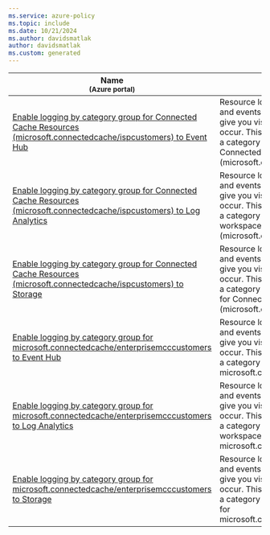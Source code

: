 ```yaml
---
ms.service: azure-policy
ms.topic: include
ms.date: 10/21/2024
ms.author: davidsmatlak
author: davidsmatlak
ms.custom: generated
---
```


|Name<br /><sub>(Azure portal)</sub> |Description |Effect(s) |Version<br /><sub>(GitHub)</sub> |
|---|---|---|---|
|[Enable logging by category group for Connected Cache Resources (microsoft.connectedcache/ispcustomers) to Event Hub](https://portal.azure.com/#blade/Microsoft_Azure_Policy/PolicyDetailBlade/definitionId/%2Fproviders%2FMicrosoft.Authorization%2FpolicyDefinitions%2F2d8b0f41-9850-4bac-b63b-96a882a0e683) |Resource logs should be enabled to track activities and events that take place on your resources and give you visibility and insights into any changes that occur. This policy deploys a diagnostic setting using a category group to route logs to an Event Hub for Connected Cache Resources (microsoft.connectedcache/ispcustomers). |DeployIfNotExists, AuditIfNotExists, Disabled |[1.0.0](https://github.com/Azure/azure-policy/blob/master/built-in-policies/policyDefinitions/Monitoring/DS_EH_connectedcache-ispcustomers_DINE.json) |
|[Enable logging by category group for Connected Cache Resources (microsoft.connectedcache/ispcustomers) to Log Analytics](https://portal.azure.com/#blade/Microsoft_Azure_Policy/PolicyDetailBlade/definitionId/%2Fproviders%2FMicrosoft.Authorization%2FpolicyDefinitions%2F0e4325e3-228b-40f0-83ae-9c03276858c1) |Resource logs should be enabled to track activities and events that take place on your resources and give you visibility and insights into any changes that occur. This policy deploys a diagnostic setting using a category group to route logs to a Log Analytics workspace for Connected Cache Resources (microsoft.connectedcache/ispcustomers). |DeployIfNotExists, AuditIfNotExists, Disabled |[1.0.0](https://github.com/Azure/azure-policy/blob/master/built-in-policies/policyDefinitions/Monitoring/DS_LA_connectedcache-ispcustomers_DINE.json) |
|[Enable logging by category group for Connected Cache Resources (microsoft.connectedcache/ispcustomers) to Storage](https://portal.azure.com/#blade/Microsoft_Azure_Policy/PolicyDetailBlade/definitionId/%2Fproviders%2FMicrosoft.Authorization%2FpolicyDefinitions%2F18009236-18d3-48e3-bd21-4e7630153611) |Resource logs should be enabled to track activities and events that take place on your resources and give you visibility and insights into any changes that occur. This policy deploys a diagnostic setting using a category group to route logs to a Storage Account for Connected Cache Resources (microsoft.connectedcache/ispcustomers). |DeployIfNotExists, AuditIfNotExists, Disabled |[1.0.0](https://github.com/Azure/azure-policy/blob/master/built-in-policies/policyDefinitions/Monitoring/DS_ST_connectedcache-ispcustomers_DINE.json) |
|[Enable logging by category group for microsoft.connectedcache/enterprisemcccustomers to Event Hub](https://portal.azure.com/#blade/Microsoft_Azure_Policy/PolicyDetailBlade/definitionId/%2Fproviders%2FMicrosoft.Authorization%2FpolicyDefinitions%2Fccdd9d7c-2bb6-465b-8ea1-5584b4af072e) |Resource logs should be enabled to track activities and events that take place on your resources and give you visibility and insights into any changes that occur. This policy deploys a diagnostic setting using a category group to route logs to an Event Hub for microsoft.connectedcache/enterprisemcccustomers. |DeployIfNotExists, AuditIfNotExists, Disabled |[1.0.0](https://github.com/Azure/azure-policy/blob/master/built-in-policies/policyDefinitions/Monitoring/DS_EH_connectedcache-enterprisemcccustomers_DINE.json) |
|[Enable logging by category group for microsoft.connectedcache/enterprisemcccustomers to Log Analytics](https://portal.azure.com/#blade/Microsoft_Azure_Policy/PolicyDetailBlade/definitionId/%2Fproviders%2FMicrosoft.Authorization%2FpolicyDefinitions%2Fc13b41e7-a45f-4600-96c0-18f84fb07771) |Resource logs should be enabled to track activities and events that take place on your resources and give you visibility and insights into any changes that occur. This policy deploys a diagnostic setting using a category group to route logs to a Log Analytics workspace for microsoft.connectedcache/enterprisemcccustomers. |DeployIfNotExists, AuditIfNotExists, Disabled |[1.0.0](https://github.com/Azure/azure-policy/blob/master/built-in-policies/policyDefinitions/Monitoring/DS_LA_connectedcache-enterprisemcccustomers_DINE.json) |
|[Enable logging by category group for microsoft.connectedcache/enterprisemcccustomers to Storage](https://portal.azure.com/#blade/Microsoft_Azure_Policy/PolicyDetailBlade/definitionId/%2Fproviders%2FMicrosoft.Authorization%2FpolicyDefinitions%2Fb70d4e3a-b1d5-4432-b058-7ea0a4c02a4e) |Resource logs should be enabled to track activities and events that take place on your resources and give you visibility and insights into any changes that occur. This policy deploys a diagnostic setting using a category group to route logs to a Storage Account for microsoft.connectedcache/enterprisemcccustomers. |DeployIfNotExists, AuditIfNotExists, Disabled |[1.0.0](https://github.com/Azure/azure-policy/blob/master/built-in-policies/policyDefinitions/Monitoring/DS_ST_connectedcache-enterprisemcccustomers_DINE.json) |
